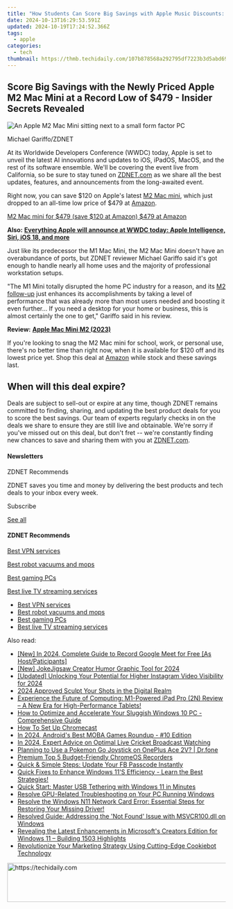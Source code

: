 ```yaml
---
title: "How Students Can Score Big Savings with Apple Music Discounts: Expert Advice Featured in ZDNet"
date: 2024-10-13T16:29:53.591Z
updated: 2024-10-19T17:24:52.366Z
tags:
  - apple
categories:
  - tech
thumbnail: https://thmb.techidaily.com/107b878568a292795df7223b3d5abd69ab5019b1e63962476715de24b7a9394e.jpg
---
```


## Score Big Savings with the Newly Priced Apple M2 Mac Mini at a Record Low of $479 - Insider Secrets Revealed

![An Apple M2 Mac Mini sitting next to a small form factor PC](https://www.zdnet.com/a/img/resize/7a52f37f82340bfb178d88c5dd5f88fe7215226c/2023/02/10/2c753b8c-6b35-4235-a2d0-003d2f7c4fa4/m2-mac-mini-review-size-comparison.jpg?auto=webp&width=1280)

Michael Gariffo/ZDNET

At its Worldwide Developers Conference (WWDC) today, Apple is set to unveil the latest AI innovations and updates to iOS, iPadOS, MacOS, and the rest of its software ensemble. We'll be covering the event live from California, so be sure to stay tuned on [ZDNET.com](https://www.zdnet.com/) as we share all the best updates, features, and announcements from the long-awaited event. 

Right now, you can save $120 on Apple's latest [M2 Mac mini](https://buy.geni.us/Proxy.ashx?TSID=368250&GR%5FURL=https%3A%2F%2Fwww.amazon.com%2Fdp%2FB0BSHGHGXR%3Ftag%3Dzd-buy-button-20%26ascsubtag%3D%5F%5FCOM%5FCLICK%5FID%5F%5F%7Ccc1a5d69-ea9f-478c-b182-280b5ad904b1%7Cdtp&dtb=1), which just dropped to an all-time low price of $479 at [Amazon](https://buy.geni.us/Proxy.ashx?TSID=368250&GR%5FURL=https%3A%2F%2Fwww.amazon.com%2Fdp%2FB0BSHGHGXR%3Ftag%3Dzd-buy-button-20%26ascsubtag%3D%5F%5FCOM%5FCLICK%5FID%5F%5F%7Ccc1a5d69-ea9f-478c-b182-280b5ad904b1%7Cdtp&dtb=1). 

[M2 Mac mini for $479 (save $120 at Amazon) $479 at Amazon](https://buy.geni.us/Proxy.ashx?TSID=368250&GR%5FURL=https%3A%2F%2Fwww.amazon.com%2Fdp%2FB0BSHGHGXR%3Ftag%3Dzd-buy-button-20%26ascsubtag%3D%5F%5FCOM%5FCLICK%5FID%5F%5F%7Ccc1a5d69-ea9f-478c-b182-280b5ad904b1%7Cdtp&dtb=1)

**Also:** [**Everything Apple will announce at WWDC today: Apple Intelligence, Siri, iOS 18, and more**](https://www.zdnet.com/article/everything-apple-will-announce-at-wwdc-today-apple-intelligence-siri-ios-18-more/)

Just like its predecessor the M1 Mac Mini, the M2 Mac Mini doesn't have an overabundance of ports, but ZDNET reviewer Michael Gariffo said it's got enough to handle nearly all home uses and the majority of professional workstation setups. 

"The M1 Mini totally disrupted the home PC industry for a reason, and its [M2 follow-up](https://www.zdnet.com/article/apples-new-mac-mini-with-m2-chip-is-faster-more-capable-and-somehow-cheaper/) just enhances its accomplishments by taking a level of performance that was already more than most users needed and boosting it even further... If you need a desktop for your home or business, this is almost certainly the one to get," Gariffo said in his review. 

**Review:** [**Apple Mac Mini M2 (2023)**](https://www.zdnet.com/article/apple-mac-mini-2023-review/)

If you're looking to snag the M2 Mac mini for school, work, or personal use, there's no better time than right now, when it is available for $120 off and its lowest price yet. Shop this deal at [Amazon](https://buy.geni.us/Proxy.ashx?TSID=368250&GR%5FURL=https%3A%2F%2Fwww.amazon.com%2Fdp%2FB0BSHGHGXR%3Ftag%3Dzd-buy-button-20%26ascsubtag%3D%5F%5FCOM%5FCLICK%5FID%5F%5F%7Ccc1a5d69-ea9f-478c-b182-280b5ad904b1%7Cdtp&dtb=1) while stock and these savings last. 

## When will this deal expire?

Deals are subject to sell-out or expire at any time, though ZDNET remains committed to finding, sharing, and updating the best product deals for you to score the best savings. Our team of experts regularly checks in on the deals we share to ensure they are still live and obtainable. We're sorry if you've missed out on this deal, but don't fret -- we're constantly finding new chances to save and sharing them with you at [ZDNET.com](https://www.zdnet.com/). 

#### Newsletters

ZDNET Recommends

ZDNET saves you time and money by delivering the best products and tech deals to your inbox every week.

 Subscribe

[See all](https://www.zdnet.com/newsletters/)

#### **ZDNET** Recommends

[Best VPN services](https://www.zdnet.com/article/best-vpn/ "Best VPN services")

[Best robot vacuums and mops](https://www.zdnet.com/article/best-robot-vacuum-mop/ "Best robot vacuums and mops")

[Best gaming PCs](https://www.zdnet.com/article/best-gaming-pc/ "Best gaming PCs")

[Best live TV streaming services](https://www.zdnet.com/article/best-live-tv-streaming-service/ "Best live TV streaming services")

* [Best VPN services](https://www.zdnet.com/article/best-vpn/ "Best VPN services")
* [Best robot vacuums and mops](https://www.zdnet.com/article/best-robot-vacuum-mop/ "Best robot vacuums and mops")
* [Best gaming PCs](https://www.zdnet.com/article/best-gaming-pc/ "Best gaming PCs")
* [Best live TV streaming services](https://www.zdnet.com/article/best-live-tv-streaming-service/ "Best live TV streaming services")

<ins class="adsbygoogle"
     style="display:block"
     data-ad-format="autorelaxed"
     data-ad-client="ca-pub-7571918770474297"
     data-ad-slot="1223367746"></ins>

<ins class="adsbygoogle"
     style="display:block"
     data-ad-client="ca-pub-7571918770474297"
     data-ad-slot="8358498916"
     data-ad-format="auto"
     data-full-width-responsive="true"></ins>

<span class="atpl-alsoreadstyle">Also read:</span>
<div><ul>
<li><a href="https://remote-screen-capture.techidaily.com/new-in-2024-complete-guide-to-record-google-meet-for-free-as-hostpaticipants/"><u>[New] In 2024, Complete Guide to Record Google Meet for Free [As Host/Paticipants]</u></a></li>
<li><a href="https://fox-access.techidaily.com/new-jokejigsaw-creator-humor-graphic-tool-for-2024/"><u>[New] JokeJigsaw Creator Humor Graphic Tool for 2024</u></a></li>
<li><a href="https://instagram-clips.techidaily.com/updated-unlocking-your-potential-for-higher-instagram-video-visibility-for-2024/"><u>[Updated] Unlocking Your Potential for Higher Instagram Video Visibility for 2024</u></a></li>
<li><a href="https://extra-guidance.techidaily.com/2024-approved-sculpt-your-shots-in-the-digital-realm/"><u>2024 Approved Sculpt Your Shots in the Digital Realm</u></a></li>
<li><a href="https://buynow-reviews.techidaily.com/experience-the-future-of-computing-m1-powered-ipad-pro-2n-review-a-new-era-for-high-performance-tablets/"><u>Experience the Future of Computing: M1-Powered iPad Pro (2N) Review – A New Era for High-Performance Tablets!</u></a></li>
<li><a href="https://tech-recovery.techidaily.com/how-to-optimize-and-accelerate-your-sluggish-windows-10-pc-comprehensive-guide/"><u>How to Optimize and Accelerate Your Sluggish Windows 10 PC - Comprehensive Guide</u></a></li>
<li><a href="https://tech-recovery.techidaily.com/how-to-set-up-chromecast/"><u>How To Set Up Chromecast</u></a></li>
<li><a href="https://visual-screen-recording.techidaily.com/in-2024-androids-best-moba-games-roundup-10-edition/"><u>In 2024, Android's Best MOBA Games Roundup - #10 Edition</u></a></li>
<li><a href="https://some-knowledge.techidaily.com/in-2024-expert-advice-on-optimal-live-cricket-broadcast-watching/"><u>In 2024, Expert Advice on Optimal Live Cricket Broadcast Watching</u></a></li>
<li><a href="https://android-pokemon-go.techidaily.com/planning-to-use-a-pokemon-go-joystick-on-oneplus-ace-2v-drfone-by-drfone-virtual-android/"><u>Planning to Use a Pokemon Go Joystick on OnePlus Ace 2V? | Dr.fone</u></a></li>
<li><a href="https://on-screen-recording.techidaily.com/premium-top-5-budget-friendly-chromeos-recorders/"><u>Premium Top 5 Budget-Friendly ChromeOS Recorders</u></a></li>
<li><a href="https://tech-recovery.techidaily.com/quick-and-simple-steps-update-your-fb-passcode-instantly/"><u>Quick & Simple Steps: Update Your FB Passcode Instantly</u></a></li>
<li><a href="https://tech-recovery.techidaily.com/quick-fixes-to-enhance-windows-11s-efficiency-learn-the-best-strategies/"><u>Quick Fixes to Enhance Windows 11'S Efficiency - Learn the Best Strategies!</u></a></li>
<li><a href="https://tech-recovery.techidaily.com/quick-start-master-usb-tethering-with-windows-11-in-minutes/"><u>Quick Start: Master USB Tethering with Windows 11 in Minutes</u></a></li>
<li><a href="https://tech-recovery.techidaily.com/resolve-gpu-related-troubleshooting-on-your-pc-running-windows/"><u>Resolve GPU-Related Troubleshooting on Your PC Running Windows</u></a></li>
<li><a href="https://tech-recovery.techidaily.com/resolve-the-windows-n11-network-card-error-essential-steps-for-restoring-your-missing-driver/"><u>Resolve the Windows N11 Network Card Error: Essential Steps for Restoring Your Missing Driver!</u></a></li>
<li><a href="https://tech-recovery.techidaily.com/resolved-guide-addressing-the-not-found-issue-with-msvcr100dll-on-windows/"><u>Resolved Guide: Addressing the 'Not Found' Issue with MSVCR100.dll on Windows</u></a></li>
<li><a href="https://tech-recovery.techidaily.com/revealing-the-latest-enhancements-in-microsofts-creators-edition-for-windows-11-building-1503-highlights/"><u>Revealing the Latest Enhancements in Microsoft's Creators Edition for Windows 11 – Building 1503 Highlights</u></a></li>
<li><a href="https://data-safeguard.techidaily.com/revolutionize-your-marketing-strategy-using-cutting-edge-cookiebot-technology/"><u>Revolutionize Your Marketing Strategy Using Cutting-Edge Cookiebot Technology</u></a></li>
</ul></div>

<!-- affiliate ads begin -->
<a href="https://unicoeye.pxf.io/c/5597632/2134495/18498" target="_top" id="2134495">
  <img src="//a.impactradius-go.com/display-ad/18498-2134495" border="0" alt="https://techidaily.com" width="728" height="90"/>
</a>
<img height="0" width="0" src="https://unicoeye.pxf.io/i/5597632/2134495/18498" style="position:absolute;visibility:hidden;" border="0" />
<!-- affiliate ads end -->

